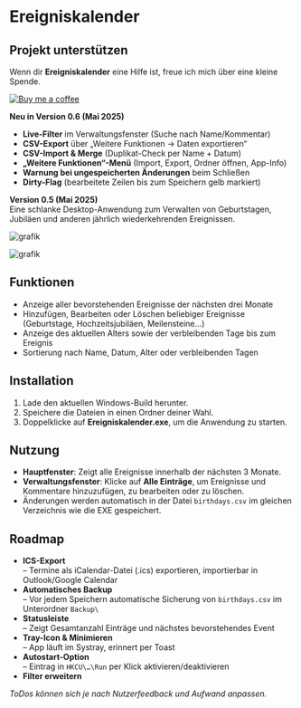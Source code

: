 # Ereigniskalender

## Projekt unterstützen
Wenn dir **Ereigniskalender** eine Hilfe ist, freue ich mich über eine kleine Spende.

[![Buy me a coffee](https://cdn.buymeacoffee.com/buttons/v2/default-yellow.png)](https://buymeacoffee.com/duke0815)

**Neu in Version 0.6 (Mai 2025)** 

- **Live-Filter** im Verwaltungsfenster (Suche nach Name/Kommentar)  
- **CSV-Export** über „Weitere Funktionen → Daten exportieren“  
- **CSV-Import & Merge** (Duplikat-Check per Name + Datum)  
- **„Weitere Funktionen“-Menü** (Import, Export, Ordner öffnen, App-Info)  
- **Warnung bei ungespeicherten Änderungen** beim Schließen  
- **Dirty-Flag** (bearbeitete Zeilen bis zum Speichern gelb markiert)  

**Version 0.5 (Mai 2025)**  
Eine schlanke Desktop-Anwendung zum Verwalten von Geburtstagen, Jubiläen und anderen jährlich wiederkehrenden Ereignissen.

![grafik](https://github.com/user-attachments/assets/18fbf90a-0af6-4b89-90db-0173b98fb437)

![grafik](https://github.com/user-attachments/assets/51f48b91-dcf0-456c-89aa-ec9857151554)


## Funktionen

- Anzeige aller bevorstehenden Ereignisse der nächsten drei Monate  
- Hinzufügen, Bearbeiten oder Löschen beliebiger Ereignisse (Geburtstage, Hochzeitsjubiläen, Meilensteine…)  
- Anzeige des aktuellen Alters sowie der verbleibenden Tage bis zum Ereignis  
- Sortierung nach Name, Datum, Alter oder verbleibenden Tagen  

## Installation

1. Lade den aktuellen Windows-Build herunter.  
2. Speichere die Dateien in einen Ordner deiner Wahl.  
3. Doppelklicke auf **Ereigniskalender.exe**, um die Anwendung zu starten.

## Nutzung

- **Hauptfenster**: Zeigt alle Ereignisse innerhalb der nächsten 3 Monate.  
- **Verwaltungsfenster**: Klicke auf **Alle Einträge**, um Ereignisse und Kommentare hinzuzufügen, zu bearbeiten oder zu löschen.  
- Änderungen werden automatisch in der Datei `birthdays.csv` im gleichen Verzeichnis wie die EXE gespeichert.

## Roadmap

- **ICS-Export**  
  – Termine als iCalendar-Datei (.ics) exportieren, importierbar in Outlook/Google Calendar  
- **Automatisches Backup**  
  – Vor jedem Speichern automatische Sicherung von `birthdays.csv` im Unterordner `Backup\`  
- **Statusleiste**  
  – Zeigt Gesamtanzahl Einträge und nächstes bevorstehendes Event  
- **Tray-Icon & Minimieren**  
  – App läuft im Systray, erinnert per Toast
- **Autostart-Option**  
  – Eintrag in `HKCU\…\Run` per Klick aktivieren/deaktivieren  
- **Filter erweitern**  

*ToDos können sich je nach Nutzerfeedback und Aufwand anpassen.* 

